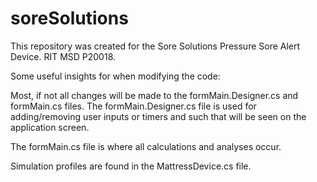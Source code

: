 # soreSolutions
This repository was created for the Sore Solutions Pressure Sore Alert Device. RIT MSD P20018.

Some useful insights for when modifying the code:

Most, if not all changes will be made to the formMain.Designer.cs and formMain.cs files.
The formMain.Designer.cs file is used for adding/removing user inputs or timers and such that will be seen on the application screen.

The formMain.cs file is where all calculations and analyses occur.

Simulation profiles are found in the MattressDevice.cs file.


